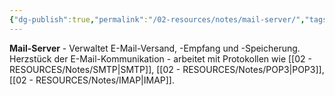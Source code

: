 ```yaml
---
{"dg-publish":true,"permalink":"/02-resources/notes/mail-server/","tags":["informatik/netzwerk/server","kommunikation/email","informatik/hardware"],"noteIcon":"","updated":"2025-09-10T17:00:11.121+02:00"}
---
```



**Mail-Server** - Verwaltet E-Mail-Versand, -Empfang und -Speicherung.
Herzstück der E-Mail-Kommunikation - arbeitet mit Protokollen wie [[02 - RESOURCES/Notes/SMTP\|SMTP]], [[02 - RESOURCES/Notes/POP3\|POP3]], [[02 - RESOURCES/Notes/IMAP\|IMAP]].